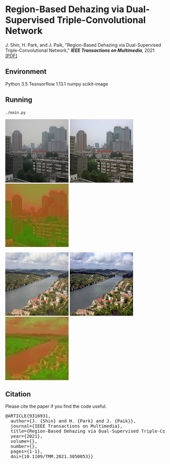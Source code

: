 # Region-Based Dehazing via Dual-Supervised Triple-Convolutional Network
J. Shin, H. Park, and J. Paik, "Region-Based Dehazing via Dual-Supervised Triple-Convolutional Network," **_IEEE Transactions on Multimedia_**, 2021 [[PDF]](https://ieeexplore.ieee.org/document/9316931)

## Environment
Python 3.5
Tesnsorflow 1.13.1
numpy
scikit-image

## Running
`./main.py`

<img src="/01.input/Buliding.png" width="200" height="200">    <img src="/02.Results/out_Buliding.png" width="200" height="200">   <img src="/02.Results/region_Buliding.png" width="200" height="200">

<img src="/01.input/River.png" width="200" height="200">    <img src="/02.Results/out_River.png" width="200" height="200">   <img src="/02.Results/region_River.png" width="200" height="200">

## Citation
Please cite the paper if you find the code useful.

<pre>@ARTICLE{9316931,
  author={J. {Shin} and H. {Park} and J. {Paik}},
  journal={IEEE Transactions on Multimedia}, 
  title={Region-Based Dehazing via Dual-Supervised Triple-Convolutional Network}, 
  year={2021},
  volume={},
  number={},
  pages={1-1},
  doi={10.1109/TMM.2021.3050053}}<code>
